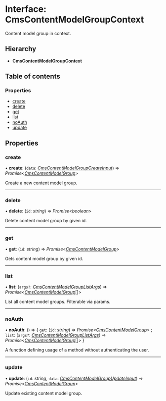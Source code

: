 # Interface: CmsContentModelGroupContext

Content model group in context.

## Hierarchy

* **CmsContentModelGroupContext**

## Table of contents

### Properties

- [create](cmscontentmodelgroupcontext.md#create)
- [delete](cmscontentmodelgroupcontext.md#delete)
- [get](cmscontentmodelgroupcontext.md#get)
- [list](cmscontentmodelgroupcontext.md#list)
- [noAuth](cmscontentmodelgroupcontext.md#noauth)
- [update](cmscontentmodelgroupcontext.md#update)

## Properties

### create

• **create**: (`data`: [*CmsContentModelGroupCreateInput*](cmscontentmodelgroupcreateinput.md)) => *Promise*<[*CmsContentModelGroup*](cmscontentmodelgroup.md)\>

Create a new content model group.

___

### delete

• **delete**: (`id`: *string*) => *Promise*<*boolean*\>

Delete content model group by given id.

___

### get

• **get**: (`id`: *string*) => *Promise*<[*CmsContentModelGroup*](cmscontentmodelgroup.md)\>

Gets content model group by given id.

___

### list

• **list**: (`args?`: [*CmsContentModelGroupListArgs*](cmscontentmodelgrouplistargs.md)) => *Promise*<[*CmsContentModelGroup*](cmscontentmodelgroup.md)[]\>

List all content model groups. Filterable via params.

___

### noAuth

• **noAuth**: () => { `get`: (`id`: *string*) => *Promise*<[*CmsContentModelGroup*](cmscontentmodelgroup.md)\> ; `list`: (`args?`: [*CmsContentModelGroupListArgs*](cmscontentmodelgrouplistargs.md)) => *Promise*<[*CmsContentModelGroup*](cmscontentmodelgroup.md)[]\>  }

A function defining usage of a method without authenticating the user.

___

### update

• **update**: (`id`: *string*, `data`: [*CmsContentModelGroupUpdateInput*](cmscontentmodelgroupupdateinput.md)) => *Promise*<[*CmsContentModelGroup*](cmscontentmodelgroup.md)\>

Update existing content model group.
